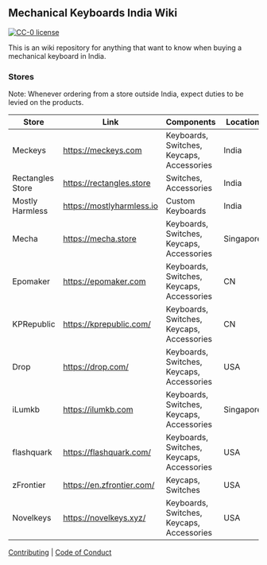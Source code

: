 ## Mechanical Keyboards India Wiki

[![CC-0 license](https://img.shields.io/badge/License-CC--0-blue.svg)](https://creativecommons.org/licenses/by-nd/4.0)

This is an wiki repository for anything that want to know when buying a mechanical keyboard in India.

### Stores

Note: Whenever ordering from a store outside India, expect duties to be levied on the products.

| Store            | Link                      | Components                                | Location  | Shipping                  |
|------------------|---------------------------|-------------------------------------------|-----------|---------------------------|
| Meckeys          | https://meckeys.com       | Keyboards, Switches, Keycaps, Accessories | India     | Delhivery, FedEx          |
| Rectangles Store | https://rectangles.store  | Switches, Accessories                     | India     |                           |
| Mostly Harmless  | https://mostlyharmless.io | Custom Keyboards                          | India     |                           |
| Mecha            | https://mecha.store       | Keyboards, Switches, Keycaps, Accessories | Singapore | FedEx                     |
| Epomaker         | https://epomaker.com      | Keyboards, Switches, Keycaps, Accessories | CN        | Yanwen                    |
| KPRepublic       | https://kprepublic.com/   | Keyboards, Switches, Keycaps, Accessories | CN        | FedEx, DHL                |
| Drop             | https://drop.com/         | Keyboards, Switches, Keycaps, Accessories | USA       | DHL, UPS, USPS            |
| iLumkb           | https://ilumkb.com        | Keyboards, Switches, Keycaps, Accessories | Singapore | SingPost, DHL, UPS, FedEx |
| flashquark       | https://flashquark.com/   | Keyboards, Switches, Keycaps, Accessories | USA       |                           |
| zFrontier        | https://en.zfrontier.com/ | Keycaps, Switches                         | USA       | UPS, DHL                  |
| Novelkeys        | https://novelkeys.xyz/    | Keyboards, Switches, Keycaps, Accessories | USA       | USPS, FedEx               |


[Contributing][contributing] | [Code of Conduct][coc]

[contributing]: ./.github/CONTRIBUTING.md
[coc]: ./.github/CODE_OF_CONDUCT.md
